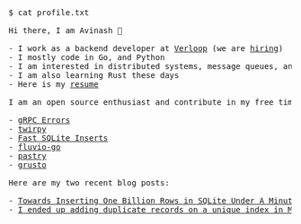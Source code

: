 <pre>
$ cat profile.txt

Hi there, I am Avinash 👋

- I work as a backend developer at <a href="https://github.com/verloop">Verloop</a> (we are <a href="https://verloop-team.freshteam.com/jobs">hiring</a>)
- I mostly code in Go, and Python
- I am interested in distributed systems, message queues, and messaging infrastructure in general
- I am also learning Rust these days
- Here is my <a href="https://avi.im/resume.pdf">resume</a>

I am an open source enthusiast and contribute in my free time. Following projects are my current focus:

- <a href="https://github.com/avinassh/grpc-errors">gRPC Errors</a>
- <a href="https://github.com/verloop/twirpy">twirpy</a>
- <a href="https://github.com/avinassh/fast-sqlite3-inserts">Fast SQLite Inserts</a>
- <a href="https://github.com/avinassh/fluvio-go">fluvio-go</a>
- <a href="https://github.com/avinassh/pastry">pastry</a>
- <a href="https://github.com/avinassh/grusto">grusto</a>

Here are my two recent blog posts:

- <a href="https://avi.im/blag/2021/fast-sqlite-inserts/" rel="nofollow">Towards Inserting One Billion Rows in SQLite Under A Minute</a>
- <a href="https://avi.im/blag/2021/mongo-dupes-in-unique-index/" rel="nofollow">I ended up adding duplicate records on a unique index in MongoDB</a>
</pre>
